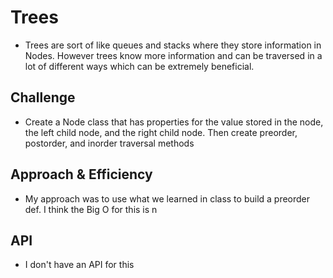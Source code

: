# Trees
<!-- Short summary or background information -->
- Trees are sort of like queues and stacks where they store information in Nodes. However trees know more information and can be traversed in a lot of different ways which can be extremely beneficial.
## Challenge
<!-- Description of the challenge -->
- Create a Node class that has properties for the value stored in the node, the left child node, and the right child node. Then create preorder, postorder, and inorder traversal methods
## Approach & Efficiency
<!-- What approach did you take? Why? What is the Big O space/time for this approach? -->
- My approach was to use what we learned in class to build a preorder def. I think the Big O for this is n
## API
<!-- Description of each method publicly available in each of your trees -->
- I don't have an API for this
